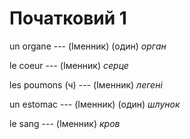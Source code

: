 # Початковий 1
un organe --- (Іменник)
(один) *орган*



le coeur --- (Іменник)
*серце*



les poumons (ч) --- (Іменник)
*легені*



un estomac --- (Іменник)
(один) *шлунок*



le sang --- (Іменник)
*кров*